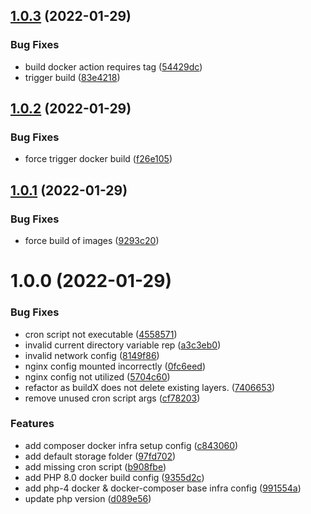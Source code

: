 ## [1.0.3](https://github.com/mimidotsuser/php-docker/compare/v1.0.2...v1.0.3) (2022-01-29)


### Bug Fixes

* build docker action requires tag ([54429dc](https://github.com/mimidotsuser/php-docker/commit/54429dc7c197f162da7e12bf5dec47ad2bad489b))
* trigger build ([83e4218](https://github.com/mimidotsuser/php-docker/commit/83e42182b0c62855798baf2dc3c3bf063e113e02))

## [1.0.2](https://github.com/mimidotsuser/php-docker/compare/v1.0.1...v1.0.2) (2022-01-29)


### Bug Fixes

* force trigger docker build ([f26e105](https://github.com/mimidotsuser/php-docker/commit/f26e1054fdd9e0895f858f167f5a6c3b0544c270))

## [1.0.1](https://github.com/mimidotsuser/php-docker/compare/v1.0.0...v1.0.1) (2022-01-29)


### Bug Fixes

* force build of images ([9293c20](https://github.com/mimidotsuser/php-docker/commit/9293c203002e391db0183a3ab260a6ed44321f35))

# 1.0.0 (2022-01-29)


### Bug Fixes

* cron script not executable ([4558571](https://github.com/mimidotsuser/php-docker/commit/45585712e6967173d377d34e62d2104993d06546))
* invalid current directory variable rep ([a3c3eb0](https://github.com/mimidotsuser/php-docker/commit/a3c3eb07583e47f7caa6ea84db82697f809f1595))
* invalid network config ([8149f86](https://github.com/mimidotsuser/php-docker/commit/8149f86b8a44c92b33ab9ed8a82e311dcacf00f3))
* nginx config mounted incorrectly ([0fc6eed](https://github.com/mimidotsuser/php-docker/commit/0fc6eed559ea4c140dd9f9d17635b69830201de4))
* nginx config not utilized ([5704c60](https://github.com/mimidotsuser/php-docker/commit/5704c601a3e2fb46d2c5409154f1e37e01a715e5))
* refactor as buildX does not delete existing layers. ([7406653](https://github.com/mimidotsuser/php-docker/commit/7406653e1a86d2ad7c102c6a3c5c771a68bc7d98))
* remove unused cron script args ([cf78203](https://github.com/mimidotsuser/php-docker/commit/cf78203eef3607fbbc35c9624c0a809815bcbfc2))


### Features

* add composer docker infra setup config ([c843060](https://github.com/mimidotsuser/php-docker/commit/c84306084eeaff66329be851aa187f18d2005d17))
* add default storage folder ([97fd702](https://github.com/mimidotsuser/php-docker/commit/97fd702d28b195e74111e420aabe4725f86eceb5))
* add missing cron script ([b908fbe](https://github.com/mimidotsuser/php-docker/commit/b908fbee30728cf8e6be56593d62f421dd772f8f))
* add PHP 8.0 docker build config ([9355d2c](https://github.com/mimidotsuser/php-docker/commit/9355d2c6666caf7ed6f29ba99359c675cbd9c127))
* add php-4 docker & docker-composer base infra config ([991554a](https://github.com/mimidotsuser/php-docker/commit/991554a125689ebb3b3b5d211ee14e5083a33ea1))
* update php version ([d089e56](https://github.com/mimidotsuser/php-docker/commit/d089e564e32517a51f30a7587a70ccfdf167ca06))
